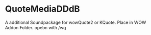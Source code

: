 # QuoteMediaDDdB
A additional Soundpackage for wowQuote2 or KQuote.
Place in WOW Addon Folder. opebn with /wq 
